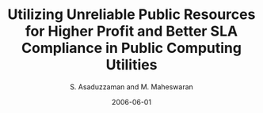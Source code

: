 ---
author: "S. Asaduzzaman and M. Maheswaran"
title: "Utilizing Unreliable Public Resources for Higher Profit and Better SLA Compliance in Public Computing Utilities"
journal: "Journal of Parallel and Distributed Computing"
location: "Vol. 66, No. 6, pp. 796-806"
date: 2006-06-01
---